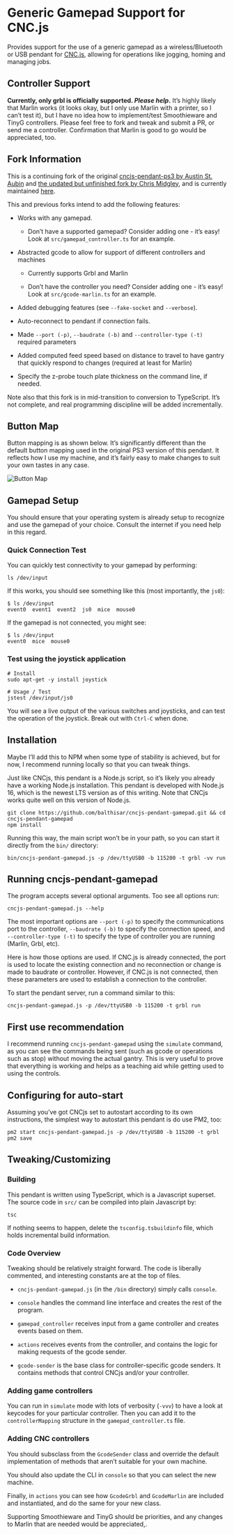 Generic Gamepad Support for CNC.js
==================================

 [1]: https://cnc.js.org
 [2]: https://github.com/cncjs/cncjs-pendant-ps3
 [3]: https://github.com/cmidgley/cncjs-pendant-ps3
 [4]: https://github.com/balthisar/cncjs-pendant-gamepad
 [5]: http

Provides support for the use of a generic gamepad as a wireless/Bluetooth or USB pendant for [CNC.js][1], allowing for operations like jogging, homing and managing jobs.


Controller Support
------------------

**Currently, only grbl is officially supported. _Please help_.** It’s highly likely that Marlin works (it looks okay, but I only use Marlin with a printer, so I can’t test it), but I have no idea how to implement/test Smoothieware and TinyG controllers. Please feel free to fork and tweak and submit a PR, or send me a controller. Confirmation that Marlin is good to go would be appreciated, too.


Fork Information
----------------

This is a continuing fork of the original [cncjs-pendant-ps3 by Austin St. Aubin][2] and [the updated but unfinished fork by Chris Midgley][3], and is currently maintained [here][4].

This and previous forks intend to add the following features:

- Works with any gamepad.

    - Don’t have a supported gamepad? Consider adding one - it’s easy! Look
      at `src/gamepad_controller.ts` for an example.
      
- Abstracted gcode to allow for support of different controllers and machines

    - Currently supports Grbl and Marlin
    
    - Don’t have the controller you need?  Consider adding one - it’s easy!
      Look at `src/gcode-marlin.ts` for an example.
      
- Added debugging features (see `--fake-socket` and `--verbose`).

- Auto-reconnect to pendant if connection fails.

- Made `--port (-p)`, `--baudrate (-b)` and `--controller-type (-t)` required 
  parameters 

- Added computed feed speed based on distance to travel to have gantry that
  quickly respond to changes (required at least for Marlin)

- Specify the z-probe touch plate thickness on the command line, if needed.

Note also that this fork is in mid-transition to conversion to TypeScript. It’s
not complete, and real programming discipline will be added incrementally.


Button Map
----------

Button mapping is as shown below. It’s significantly different than the default button mapping used in the original PS3 version of this pendant. It reflects how I use my machine, and it’s fairly easy to make changes to suit your own tastes in any case.

![Button Map](images/cncjs-pendant-gamepad.png)


Gamepad Setup
-------------

You should ensure that your operating system is already setup to recognize and use the gamepad of your choice. Consult the internet if you need help in this regard.

### Quick Connection Test 

You can quickly test connectivity to your gamepad by performing:

    ls /dev/input

If this works, you should see something like this (most importantly, the `js0`):

    $ ls /dev/input
    event0  event1  event2  js0  mice  mouse0

If the gamepad is not connected, you might see:

    $ ls /dev/input
    event0  mice  mouse0


### Test using the joystick application

    # Install
    sudo apt-get -y install joystick

    # Usage / Test
    jstest /dev/input/js0

You will see a live output of the various switches and joysticks, and can test the operation of the joystick.  Break out with `Ctrl-C` when done.


Installation
------------

Maybe I’ll add this to NPM when some type of stability is achieved, but for now, I recommend running locally so that you can tweak things.

Just like CNCjs, this pendant is a Node.js script, so it’s likely you already have a working Node.js installation. This pendant is developed with Node.js 16, which is the newest LTS version as of this writing. Note that CNCjs works quite well on this version of Node.js.

    git clone https://github.com/balthisar/cncjs-pendant-gamepad.git && cd cncjs-pendant-gamepad
    npm install

Running this way, the main script won’t be in your path, so you can start it directly from the `bin/` directory:

    bin/cncjs-pendant-gamepad.js -p /dev/ttyUSB0 -b 115200 -t grbl -vv run 


Running cncjs-pendant-gamepad
-----------------------------

The program accepts several optional arguments. Too see all options run:

    cncjs-pendant-gamepad.js --help

The most important options are `--port (-p)` to specify the communications port to the controller, `--baudrate (-b)` to specify the connection speed, and `--controller-type (-t)` to specify the type of controller you are running (Marlin, Grbl, etc).

Here is how those options are used. If CNC.js is already connected, the port is used to locate the existing connection and no reconnection or change is made to baudrate or controller.  However, if CNC.js is not connected, then these parameters are used to establish a connection to the controller.

To start the pendant server, run a command similar to this:

    cncjs-pendant-gamepad.js -p /dev/ttyUSB0 -b 115200 -t grbl run


First use recommendation
------------------------

I recommend running `cncjs-pendant-gamepad` using the `simulate` command, as you can see the commands being sent (such as gcode or operations such as stop) without moving the actual gantry.  This is very useful to prove that everything is working and helps as a teaching aid while getting used to using the controls.


Configuring for auto-start
--------------------------

Assuming you’ve got CNCjs set to autostart according to its own instructions, the simplest way to autostart this pendant is do use PM2, too:

    pm2 start cncjs-pendant-gamepad.js -p /dev/ttyUSB0 -b 115200 -t grbl
    pm2 save


Tweaking/Customizing
--------------------

### Building

This pendant is written using TypeScript, which is a Javascript superset. The source code in `src/` can be compiled into plain Javascript by:

    tsc

If nothing seems to happen, delete the `tsconfig.tsbuildinfo` file, which holds incremental build information.

### Code Overview

Tweaking should be relatively straight forward. The code is liberally commented, and interesting constants are at the top of files.

- `cncjs-pendant-gamepad.js` (in the `/bin` directory) simply calls `console`.

- `console` handles the command line interface and creates the rest of the program.

- `gamepad_controller` receives input from a game controller and creates events based on them.

- `actions` receives events from the controller, and contains the logic for making requests of the gcode sender.

- `gcode-sender` is the base class for controller-specific gcode senders. It contains methods that control CNCjs and/or your controller.


### Adding game controllers

You can run in `simulate` mode with lots of verbosity (`-vvv`) to have a look at keycodes for your particular controller. Then you can add it to the `controllerMapping` structure in the `gamepad_controller.ts` file.


### Adding CNC controllers

You should subsclass from the `GcodeSender` class and override the default implementation of methods that aren’t suitable for your own machine.

You should also update the CLI in `console` so that you can select the new machine.

Finally, in `actions` you can see how `GcodeGrbl` and `GcodeMarlin` are included and instantiated, and do the same for your new class.

Supporting Smoothieware and TinyG should be priorities, and any changes to Marlin that are needed would be appreciated,.
